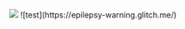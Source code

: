 <img src="https://static.wikia.nocookie.net/1f3f79f7-5f43-42d6-b3aa-129c5606be44">
![test](https://epilepsy-warning.glitch.me/)
